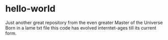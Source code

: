 # hello-world
Just another great repository from the even greater Master of the Universe
Born in a lame txt file this code has evolved interntet-ages till its current form.
